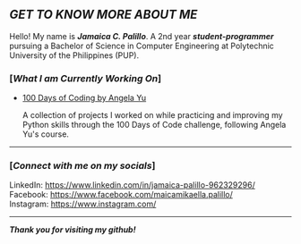 ## _**GET TO KNOW MORE ABOUT ME**_


Hello! My name is _**Jamaica C. Palillo**_. A 2nd year _**student-programmer**_ pursuing a Bachelor of Science in Computer Engineering at Polytechnic University of the Philippines (PUP).

### [_**What I am Currently Working On**_]
- [100 Days of Coding by Angela Yu](https://github.com/jamaicapalillo/100-Days-of-Coding)
  
  A collection of projects I worked on while practicing and improving my Python skills through the 100 Days of Code challenge, following Angela Yu's course.

---
### [_**Connect with me on my socials**_]
LinkedIn: <https://www.linkedin.com/in/jamaica-palillo-962329296/>  
Facebook: <https://www.facebook.com/maicamikaella.palillo/>  
Instagram:  <https://www.instagram.com/>    

---
_**Thank you for visiting my github!**_
